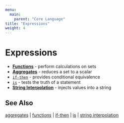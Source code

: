 ```yaml
---
menu:
  main:
    parent: "Core Language"
title: "Expressions"
weight: 4
---
```


# Expressions

- **[Functions](../functions)** - perform calculations on sets
- **[Aggregates](../aggregates)** - reduces a set to a scalar
- [`if-then`](../if-then) - provides conditional equivalence
- [`is`](../is) - tests the truth of a statement
- **[String Interpolation](../string-interpolation)** - injects values into a string

## See Also

[aggregates](../aggregates) | [functions](../functions) | [if-then](../if-then) | [is](../is) | [string interpolation](../string-interpolation)